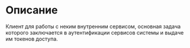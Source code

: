 # Описание
Клиент для работы с неким внутренним сервисом, основная задача которого заключается в аутентификации сервисов системы и выдаче им токенов доступа.
